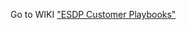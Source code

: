 Go to WIKI ["ESDP Customer Playbooks"](https://msazure.visualstudio.com/AdvCloudEngSupport/_wiki/wikis/Azure%20ACE%20Wiki/58808/Customer-Playbooks?anchor=all-esdp-customer-playbooks-are-linked-below%3A)